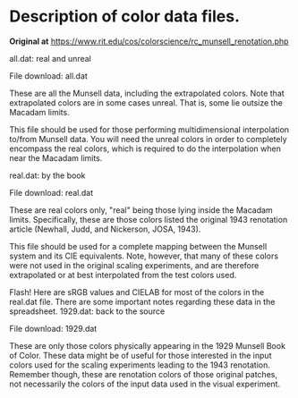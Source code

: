 # Description of color data files.

**Original at** <https://www.rit.edu/cos/colorscience/rc_munsell_renotation.php>


all.dat: real and unreal

File download: all.dat

These are all the Munsell data, including the extrapolated colors. Note that
extrapolated colors are in some cases unreal. That is, some lie outsize the
Macadam limits.

This file should be used for those performing multidimensional interpolation
to/from Munsell data. You will need the unreal colors in order to completely
encompass the real colors, which is required to do the interpolation when near
the Macadam limits.

real.dat: by the book

File download: real.dat

These are real colors only, "real" being those lying inside the Macadam limits.
Specifically, these are those colors listed the original 1943 renotation article
(Newhall, Judd, and Nickerson, JOSA, 1943).

This file should be used for a complete mapping between the Munsell system and
its CIE equivalents. Note, however, that many of these colors were not used in
the original scaling experiments, and are therefore extrapolated or at best
interpolated from the test colors used.

Flash! Here are sRGB values and CIELAB for most of the colors in the real.dat
file. There are some important notes regarding these data in the spreadsheet.
1929.dat: back to the source

File download: 1929.dat

These are only those colors physically appearing in the 1929 Munsell Book of
Color. These data might be of useful for those interested in the input colors
used for the scaling experiments leading to the 1943 renotation. Remember
though, these are renotation colors of those original patches, not necessarily
the colors of the input data used in the visual experiment.
